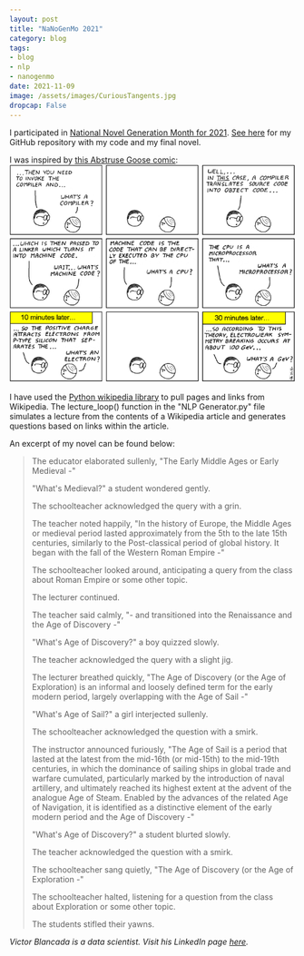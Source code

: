 ```yaml
---
layout: post
title: "NaNoGenMo 2021"
category: blog
tags: 
- blog
- nlp
- nanogenmo
date: 2021-11-09
image: /assets/images/CuriousTangents.jpg
dropcap: False
---
```


I participated in [National Novel Generation Month for 2021](https://github.com/NaNoGenMo/2021).  [See here](https://github.com/victorangeloblancada/nanogenmo-2021-vab) for my GitHub repository with my code and my final novel.

I was inspired by [this Abstruse Goose comic](https://abstrusegoose.com/98):
![Abstruse Goose 98](/assets/images/computer_programming_101.png)

I have used the [Python wikipedia library](https://pypi.org/project/wikipedia/) to pull pages and links from Wikipedia. The lecture_loop() function in the "NLP Generator.py" file simulates a lecture from the contents of a Wikipedia article and generates questions based on links within the article.

An excerpt of my novel can be found below:

> The educator elaborated sullenly, "The Early Middle Ages or Early Medieval -"
>
> "What's Medieval?" a student wondered gently.
>
> The schoolteacher acknowledged the query with a grin.
>
> The teacher noted happily, "In the history of Europe, the Middle Ages or medieval period lasted approximately from the 5th to the late 15th centuries, similarly to the Post-classical period of global history. It began with the fall of the Western Roman Empire -"
>
> The schoolteacher looked around, anticipating a query from the class about Roman Empire or some other topic.
>
> The lecturer continued.
>
> The teacher said calmly, "- and transitioned into the Renaissance and the Age of Discovery -"
>
> "What's Age of Discovery?" a boy quizzed slowly.
>
> The teacher acknowledged the query with a slight jig.
>
> The lecturer breathed quickly, "The Age of Discovery (or the Age of Exploration) is an informal and loosely defined term for the early modern period, largely overlapping with the Age of Sail -"
>
> "What's Age of Sail?" a girl interjected sullenly.
>
> The schoolteacher acknowledged the question with a smirk.
>
> The instructor announced furiously, "The Age of Sail is a period that lasted at the latest from the mid-16th (or mid-15th) to the mid-19th centuries, in which the dominance of sailing ships in global trade and warfare cumulated, particularly marked by the introduction of naval artillery, and ultimately reached its highest extent at the advent of the analogue Age of Steam. Enabled by the advances of the related Age of Navigation, it is identified as a distinctive element of the early modern period and the Age of Discovery -"
>
> "What's Age of Discovery?" a student blurted slowly.
>
> The teacher acknowledged the question with a smirk.
>
> The schoolteacher sang quietly, "The Age of Discovery (or the Age of Exploration -"
>
> The schoolteacher halted, listening for a question from the class about Exploration or some other topic.
>
> The students stifled their yawns.

*Victor Blancada is a data scientist. Visit his LinkedIn page [here](https://www.linkedin.com/in/geloblancada/).* 